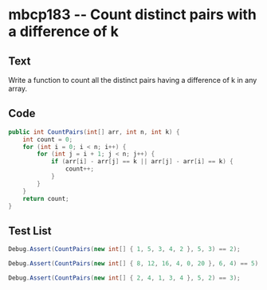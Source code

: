 # mbcp183 -- Count distinct pairs with a difference of k

## Text

Write a function to count all the distinct pairs having a difference of k in any array.

## Code

```csharp
public int CountPairs(int[] arr, int n, int k) {
    int count = 0;
    for (int i = 0; i < n; i++) {
        for (int j = i + 1; j < n; j++) {
            if (arr[i] - arr[j] == k || arr[j] - arr[i] == k) {
                count++;
            }
        }
    }
    return count;
}
```

## Test List

```csharp
Debug.Assert(CountPairs(new int[] { 1, 5, 3, 4, 2 }, 5, 3) == 2);
```

```csharp
Debug.Assert(CountPairs(new int[] { 8, 12, 16, 4, 0, 20 }, 6, 4) == 5);
```

```csharp
Debug.Assert(CountPairs(new int[] { 2, 4, 1, 3, 4 }, 5, 2) == 3);
```
